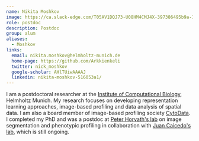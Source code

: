```yaml
---
name: Nikita Moshkov
image: https://ca.slack-edge.com/T05AV1DQJ73-U08HM4CMJ4X-397386495b9a-192
role: postdoc
description: Postdoc
group: alum
aliases:
  - Moshkov
links:
  email: nikita.moshkov@helmholtz-munich.de
  home-page: https://github.com/Arkkienkeli
  twitter: nick_moshkov
  google-scholar: AHlTUiwAAAAJ
  linkedin: nikita-moshkov-516053a1/
---
```


I am a postdoctoral researcher at the [Institute of Computational Biology](https://www.helmholtz-munich.de/en/icb/research-groups/theis-lab), Helmholtz Munich. My research focuses on developing representation learning approaches, image-based profiling and data analysis of spatial data. I am also a board member of image-based profiling society [CytoData](https://www.cytodata.org/). I completed my PhD and was a postdoc at [Peter Horvath's lab](http://group.szbk.u-szeged.hu/sysbiol/horvath-peter-lab-index.html) on image segmentation and phenotypic profiling in collaboration with [Juan Caicedo's lab](https://morgridge.org/research/labs/caicedo/), which is still ongoing.
